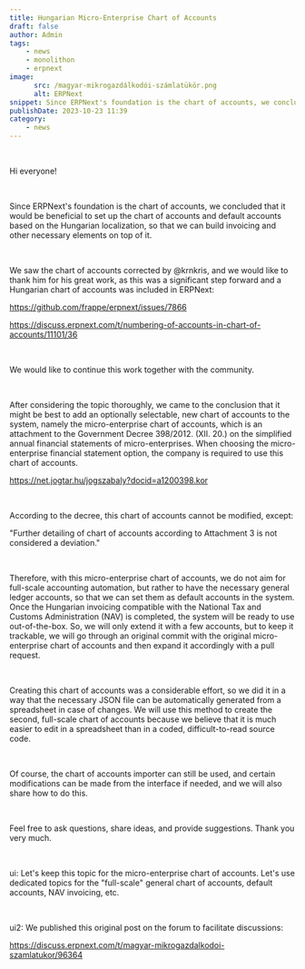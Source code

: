 ```yaml
---
title: Hungarian Micro-Enterprise Chart of Accounts
draft: false
author: Admin
tags:
    - news
    - monolithon
    - erpnext
image:
      src: /magyar-mikrogazdálkodói-számlatükör.png
      alt: ERPNext
snippet: Since ERPNext's foundation is the chart of accounts, we concluded that it would be beneficial to set up the chart of accounts and default accounts based on the Hungarian localization.
publishDate: 2023-10-23 11:39
category:
    - news
---
```


<p><br></p><p>Hi everyone!</p><p><br></p><p>Since ERPNext's foundation is the chart of accounts, we concluded that it would be beneficial to set up the chart of accounts and default accounts based on the Hungarian localization, so that we can build invoicing and other necessary elements on top of it.</p><p><br></p><p>We saw the chart of accounts corrected by @krnkris, and we would like to thank him for his great work, as this was a significant step forward and a Hungarian chart of accounts was included in ERPNext:</p><p><a href="https://github.com/frappe/erpnext/issues/7866" rel="noopener noreferrer">https://github.com/frappe/erpnext/issues/7866</a></p><p><a href="https://discuss.erpnext.com/t/numbering-of-accounts-in-chart-of-accounts/11101/36" rel="noopener noreferrer">https://discuss.erpnext.com/t/numbering-of-accounts-in-chart-of-accounts/11101/36</a></p><p><br></p><p>We would like to continue this work together with the community.</p><p><br></p><p>After considering the topic thoroughly, we came to the conclusion that it might be best to add an optionally selectable, new chart of accounts to the system, namely the micro-enterprise chart of accounts, which is an attachment to the Government Decree 398/2012. (XII. 20.) on the simplified annual financial statements of micro-enterprises. When choosing the micro-enterprise financial statement option, the company is required to use this chart of accounts.</p><p><a href="https://net.jogtar.hu/jogszabaly?docid=a1200398.kor" rel="noopener noreferrer">https://net.jogtar.hu/jogszabaly?docid=a1200398.kor</a></p><p><br></p><p>According to the decree, this chart of accounts cannot be modified, except:</p><p>"Further detailing of chart of accounts according to Attachment 3 is not considered a deviation."</p><p><br></p><p>Therefore, with this micro-enterprise chart of accounts, we do not aim for full-scale accounting automation, but rather to have the necessary general ledger accounts, so that we can set them as default accounts in the system. Once the Hungarian invoicing compatible with the National Tax and Customs Administration (NAV) is completed, the system will be ready to use out-of-the-box. So, we will only extend it with a few accounts, but to keep it trackable, we will go through an original commit with the original micro-enterprise chart of accounts and then expand it accordingly with a pull request.</p><p><br></p><p>Creating this chart of accounts was a considerable effort, so we did it in a way that the necessary JSON file can be automatically generated from a spreadsheet in case of changes. We will use this method to create the second, full-scale chart of accounts because we believe that it is much easier to edit in a spreadsheet than in a coded, difficult-to-read source code.</p><p><br></p><p>Of course, the chart of accounts importer can still be used, and certain modifications can be made from the interface if needed, and we will also share how to do this.</p><p><br></p><p>Feel free to ask questions, share ideas, and provide suggestions. Thank you very much.</p><p><br></p><p>ui: Let's keep this topic for the micro-enterprise chart of accounts. Let's use dedicated topics for the "full-scale" general chart of accounts, default accounts, NAV invoicing, etc.</p><p><br></p><p>ui2: We published this original post on the forum to facilitate discussions:</p><p><a href="https://discuss.erpnext.com/t/magyar-mikrogazdalkodoi-szamlatukor/96364" rel="noopener noreferrer">https://discuss.erpnext.com/t/magyar-mikrogazdalkodoi-szamlatukor/96364</a></p>



